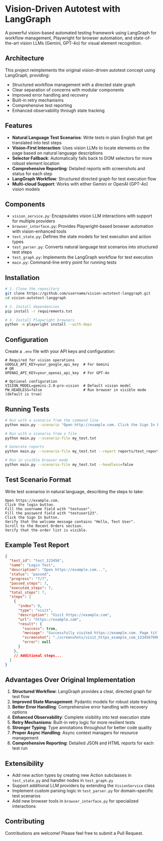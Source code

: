 # Vision-Driven Autotest with LangGraph

A powerful vision-based automated testing framework using LangGraph for workflow management, Playwright for browser automation, and state-of-the-art vision LLMs (Gemini, GPT-4o) for visual element recognition.

## Architecture

This project reimplements the original vision-driven autotest concept using LangGraph, providing:

- Structured workflow management with a directed state graph
- Clear separation of concerns with modular components
- Improved error handling and recovery
- Built-in retry mechanisms
- Comprehensive test reporting
- Enhanced observability through state tracking

## Features

- **Natural Language Test Scenarios**: Write tests in plain English that get translated into test steps
- **Vision-First Interaction**: Uses vision LLMs to locate elements on the page based on natural language descriptions
- **Selector Fallback**: Automatically falls back to DOM selectors for more robust element location
- **Comprehensive Reporting**: Detailed reports with screenshots and status for each step
- **LangGraph Workflow**: Structured directed graph for test execution flow
- **Multi-cloud Support**: Works with either Gemini or OpenAI (GPT-4o) vision models

## Components

- `vision_service.py`: Encapsulates vision LLM interactions with support for multiple providers
- `browser_interface.py`: Provides Playwright-based browser automation with vision-enhanced tools
- `test_state.py`: Defines the state models for test execution and action types
- `test_parser.py`: Converts natural language test scenarios into structured test steps
- `test_graph.py`: Implements the LangGraph workflow for test execution
- `main.py`: Command-line entry point for running tests

## Installation

```bash
# 1. Clone the repository
git clone https://github.com/username/vision-autotest-langgraph.git
cd vision-autotest-langgraph

# 2. Install dependencies
pip install -r requirements.txt

# 3. Install Playwright browsers
python -m playwright install --with-deps
```

## Configuration

Create a `.env` file with your API keys and configuration:

```
# Required for vision operations
GOOGLE_API_KEY=your_google_api_key  # For Gemini
# OR
OPENAI_API_KEY=your_openai_api_key  # For GPT-4o

# Optional configuration
VISION_MODEL=gemini-2.0-pro-vision  # Default vision model
PW_HEADLESS=false                   # Run browser in visible mode (default is true)
```

## Running Tests

```bash
# Run with a scenario from the command line
python main.py --scenario "Open http://example.com. Click the Sign In button. Fill the username field with 'testuser'. Fill the password field with 'password123'. Click the Login button."

# Run with a scenario from a file
python main.py --scenario-file my_test.txt

# Generate reports
python main.py --scenario-file my_test.txt --report reports/test_report.json --html-report reports/test_report.html

# Run in visible browser mode
python main.py --scenario-file my_test.txt --headless=false
```

## Test Scenario Format

Write test scenarios in natural language, describing the steps to take:

```
Open https://example.com.
Click the login button.
Fill the username field with "testuser".
Fill the password field with "testuser123".
Click the Sign In button.
Verify that the welcome message contains "Hello, Test User".
Scroll to the Recent Orders section.
Verify that the order list is visible.
```

## Example Test Report

```json
{
  "test_id": "test_123456",
  "name": "Login Test",
  "description": "Open https://example.com...",
  "status": "passed",
  "progress": "7/7",
  "passed_steps": 7,
  "executed_steps": 7,
  "total_steps": 7,
  "steps": [
    {
      "index": 0,
      "type": "visit",
      "description": "Visit https://example.com",
      "url": "https://example.com",
      "result": {
        "success": true,
        "message": "Successfully visited https://example.com. Page title: Example",
        "screenshot": "./screenshots/visit_https_example_com_1234567890.png",
        "error": null
      }
    },
    // Additional steps...
  ]
}
```

## Advantages Over Original Implementation

1. **Structured Workflow**: LangGraph provides a clear, directed graph for test flow
2. **Improved State Management**: Pydantic models for robust state tracking
3. **Better Error Handling**: Comprehensive error handling with recovery options
4. **Enhanced Observability**: Complete visibility into test execution state
5. **Retry Mechanisms**: Built-in retry logic for more resilient tests
6. **Stronger Typing**: Type annotations throughout for better code quality
7. **Proper Async Handling**: Async context managers for resource management
8. **Comprehensive Reporting**: Detailed JSON and HTML reports for each test run

## Extensibility

- Add new action types by creating new Action subclasses in `test_state.py` and handler nodes in `test_graph.py`
- Support additional LLM providers by extending the `VisionService` class
- Implement custom parsing logic in `test_parser.py` for domain-specific test scenarios
- Add new browser tools in `browser_interface.py` for specialized interactions

## Contributing

Contributions are welcome! Please feel free to submit a Pull Request.